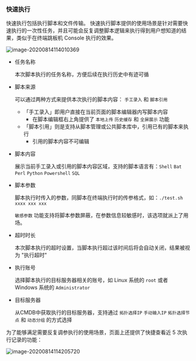 ### 快速执行

快速执行包括执行脚本和文件传输。
快速执行脚本提供的使用场景是针对需要快速执行的一次性任务，并且可能会反复调整脚本逻辑来执行得到用户想知道的结果，类似于在终端跳板机 Console 执行的效果。

![image-20200814114010369](media/image-20200814114010369.png)

- 任务名称

  本次脚本执行的任务名称，方便后续在执行历史中有迹可循

- 脚本来源

  可以通过两种方式来提供本次执行的脚本内容： `手工录入` 和 `脚本引用` 

  - 「手工录入」即用户直接在当前页面的脚本编辑器内写脚本内容
    - 在脚本编辑框右上角提供了 `本地上传` `历史缓存` 和 `全屏展示` 功能
  - 「脚本引用」则是支持从脚本管理或公共脚本库中，引用已有的脚本来执行
    - 引用的脚本内容不可编辑

- 脚本内容

  展示当前手工录入或引用的脚本内容区域，支持的脚本语言有：`Shell` `Bat` `Perl` `Python` `Powershell` `SQL`

- 脚本参数

  脚本执行时传入的参数，同脚本在终端执行时的传参格式，如：`./test.sh xxxx xxx xxx`

  `敏感参数` 功能支持将脚本参数屏蔽，在参数信息较敏感时，该选项就派上了用场。

- 超时时长

  本次脚本执行的超时设置，当脚本执行超过该时间后将会自动关闭，结果被视为 "执行超时"

- 执行账号

  选择脚本执行的目标服务器相关的账号，如 Linux 系统的 `root` 或者 Windows 系统的 `Administrator`

- 目标服务器

  从CMDB中获取执行的目标服务器，支持通过 `拓扑选择IP` `手动输入IP` `拓扑选择节点` 和 `动态分组` 的方式选择

为了能够满足需要反复调参执行的使用场景，页面上还提供了快捷查看近 5 次执行记录的功能：

![image-20200814114205720](media/image-20200814114205720.png)
